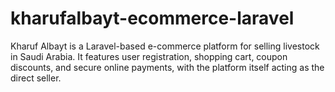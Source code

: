 # kharufalbayt-ecommerce-laravel
Kharuf Albayt is a Laravel-based e-commerce platform for selling livestock in Saudi Arabia. It features user registration, shopping cart, coupon discounts, and secure online payments, with the platform itself acting as the direct seller.

